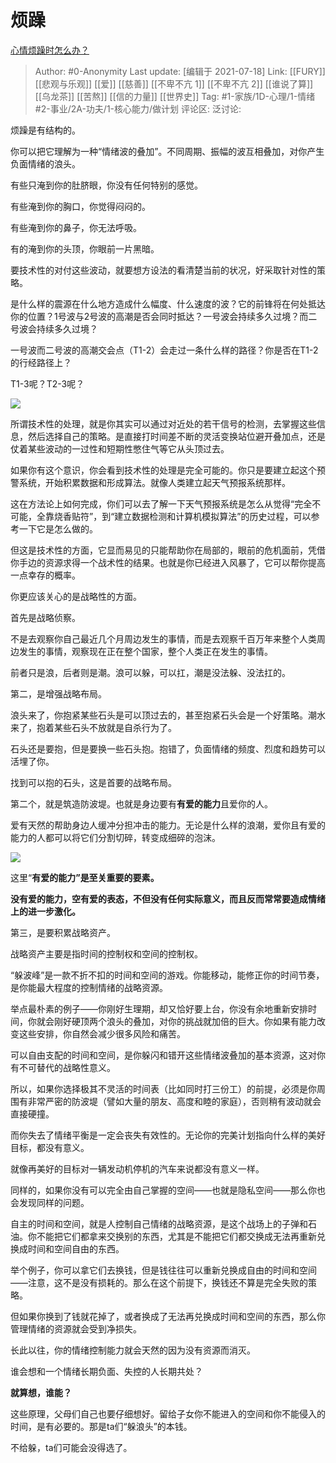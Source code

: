 # 烦躁
[心情烦躁时怎么办？](https://www.zhihu.com/question/20021937/answer/2005292053)

> Author: #0-Anonymity
> Last update: [编辑于 2021-07-18]
> Link: [[FURY]] [[悲观与乐观]] [[爱]] [[慈善]] [[不卑不亢 1]] [[不卑不亢 2]] [[谁说了算]] [[乌龙茶]] [[苦熬]] [[信的力量]] [[世界史]]
> Tag: #1-家族/1D-心理/1-情绪 #2-事业/2A-功夫/1-核心能力/做计划 
> 评论区:
> 泛讨论:

烦躁是有结构的。

你可以把它理解为一种“情绪波的叠加”。不同周期、振幅的波互相叠加，对你产生负面情绪的浪头。

有些只淹到你的肚脐眼，你没有任何特别的感觉。

有些淹到你的胸口，你觉得闷闷的。

有些淹到你的鼻子，你无法呼吸。

有的淹到你的头顶，你眼前一片黑暗。

要技术性的对付这些波动，就要想方设法的看清楚当前的状况，好采取针对性的策略。

是什么样的震源在什么地方造成什么幅度、什么速度的波？它的前锋将在何处抵达你的位置？1号波与2号波的高潮是否会同时抵达？一号波会持续多久过境？而二号波会持续多久过境？

一号波而二号波的高潮交会点（T1-2）会走过一条什么样的路径？你是否在T1-2的行经路径上？

T1-3呢？T2-3呢？

![](https://pic3.zhimg.com/50/v2-ed423a8a846d433ee094231010bdffce_720w.jpg?source=1940ef5c)

所谓技术性的处理，就是你其实可以通过对近处的若干信号的检测，去掌握这些信息，然后选择自己的策略。是直接打时间差不断的灵活变换站位避开叠加点，还是仗着某些波动的一过性和短期性憋住气等它从头顶过去。

如果你有这个意识，你会看到技术性的处理是完全可能的。你只是要建立起这个预警系统，开始积累数据和形成算法。就像人类建立起天气预报系统那样。

这在方法论上如何完成，你们可以去了解一下天气预报系统是怎么从觉得“完全不可能，全靠烧香贴符”，到“建立数据检测和计算机模拟算法”的历史过程，可以参考一下它是怎么做的。

但这是技术性的方面，它显而易见的只能帮助你在局部的，眼前的危机面前，凭借你手边的资源求得一个战术性的结果。也就是你已经进入风暴了，它可以帮你提高一点幸存的概率。

你更应该关心的是战略性的方面。

首先是战略侦察。

不是去观察你自己最近几个月周边发生的事情，而是去观察千百万年来整个人类周边发生的事情，观察现在正在整个国家，整个人类正在发生的事情。

前者只是浪，后者则是潮。浪可以躲，可以扛，潮是没法躲、没法扛的。

第二，是增强战略布局。

浪头来了，你抱紧某些石头是可以顶过去的，甚至抱紧石头会是一个好策略。潮水来了，抱着某些石头不放就是自杀行为了。

石头还是要抱，但是要换一些石头抱。抱错了，负面情绪的频度、烈度和趋势可以活埋了你。

找到可以抱的石头，这是首要的战略布局。

第二个，就是筑造防波堤。也就是身边要有**有爱的能力**且爱你的人。

爱有天然的帮助身边人缓冲分担冲击的能力。无论是什么样的浪潮，爱你且有爱的能力的人都可以将它们分割切碎，转变成细碎的泡沫。

![](https://pic1.zhimg.com/50/v2-d63566f7c4f097201106fdc55d5ba7ad_720w.jpg?source=1940ef5c)

这里“**有爱的能力”**是至关重要的要素**。**

**没有爱的能力，空有爱的表态，不但没有任何实际意义，而且反而常常要造成情绪上的进一步激化。**

第三，是要积累战略资产。

战略资产主要是指时间的控制权和空间的控制权。

“躲波峰”是一款不折不扣的时间和空间的游戏。你能移动，能修正你的时间节奏，是你能最大程度的控制情绪的战略资源。

举点最朴素的例子——你刚好生理期，却又恰好要上台，你没有余地重新安排时间，你就会刚好硬顶两个浪头的叠加，对你的挑战就加倍的巨大。你如果有能力改变这些安排，你自然会减少很多风险和痛苦。

可以自由支配的时间和空间，是你躲闪和错开这些情绪波叠加的基本资源，这对你有不可替代的战略性意义。

所以，如果你选择极其不灵活的时间表（比如同时打三份工）的前提，必须是你周围有非常严密的防波堤（譬如大量的朋友、高度和睦的家庭），否则稍有波动就会直接硬撞。

而你失去了情绪平衡是一定会丧失有效性的。无论你的完美计划指向什么样的美好目标，都没有意义。

就像再美好的目标对一辆发动机停机的汽车来说都没有意义一样。

同样的，如果你没有可以完全由自己掌握的空间——也就是隐私空间——那么你也会发现同样的问题。

自主的时间和空间，就是人控制自己情绪的战略资源，是这个战场上的子弹和石油。你不能把它们都拿来交换别的东西，尤其是不能把它们都交换成无法再重新兑换成时间和空间自由的东西。

举个例子，你可以拿它们去换钱，但是钱往往可以重新兑换成自由的时间和空间——注意，这不是没有损耗的。那么在这个前提下，换钱还不算是完全失败的策略。

但如果你换到了钱就花掉了，或者换成了无法再兑换成时间和空间的东西，那么你管理情绪的资源就会受到净损失。

长此以往，你的情绪控制能力就会天然的因为没有资源而消灭。

谁会想和一个情绪长期负面、失控的人长期共处？

**就算想，谁能？**

这些原理，父母们自己也要仔细想好。留给子女你不能进入的空间和你不能侵入的时间，是有必要的。那是ta们“躲浪头”的本钱。

不给躲，ta们可能会没得选了。
